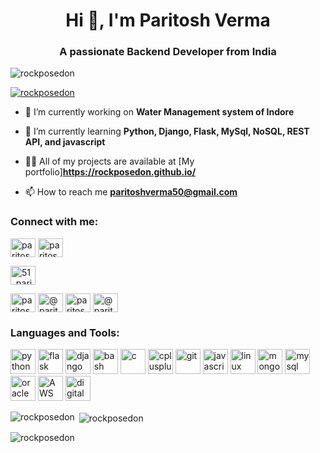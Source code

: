
<h1 align="center">Hi 👋, I'm Paritosh Verma</h1>
<h3 align="center">A passionate Backend Developer from India</h3>
<p align="left"> <img src="https://komarev.com/ghpvc/?username=rockposedon&label=Profile%20views&color=0e75b6&style=flat" alt="rockposedon" /> </p>
<p align="left"> <a href="https://github.com/ryo-ma/github-profile-trophy"><img src="https://github-profile-trophy.vercel.app/?username=rockposedon" alt="rockposedon" /></a> </p>

- 🔭 I’m currently working on **Water Management system of Indore**

- 🌱 I’m currently learning **Python, Django, Flask, MySql, NoSQL, REST API, and javascript**

- 👨‍💻 All of my projects are available at [My portfolio]**https://rockposedon.github.io/**



- 📫 How to reach me **paritoshverma50@gmail.com**
<h3 align="left">Connect with me:</h3>
<p align="left">
<a href="https://linkedin.com/in/paritosh-verma-717628234" target="blank"><img align="center" src="https://raw.githubusercontent.com/rahuldkjain/github-profile-readme-generator/master/src/images/icons/Social/linked-in-alt.svg" alt="paritosh-verma-717628234" height="30" width="40" /></a>
<a href="https://fb.com/paritosh.verma.714" target="blank"><img align="center" src="https://raw.githubusercontent.com/rahuldkjain/github-profile-readme-generator/master/src/images/icons/Social/facebook.svg" alt="paritosh.verma.714" height="30" width="40" /></a>

<a href="https://www.youtube.com/c/51_paritosh verma" target="blank"><img align="center" src="https://raw.githubusercontent.com/rahuldkjain/github-profile-readme-generator/master/src/images/icons/Social/youtube.svg" alt="51_paritosh verma" height="30" width="40" /></a>

<a href="https://www.codechef.com/users/paritoshrocks" target="blank"><img align="center" src="https://cdn.jsdelivr.net/npm/simple-icons@3.1.0/icons/codechef.svg" alt="paritoshrocks" height="30" width="40" /></a>
<a href="https://www.hackerrank.com/@paritoshrock6661" target="blank"><img align="center" src="https://raw.githubusercontent.com/rahuldkjain/github-profile-readme-generator/master/src/images/icons/Social/hackerrank.svg" alt="@paritoshrock6661" height="30" width="40" /></a>
<a href="https://codeforces.com/profile/paritoshrock666666" target="blank"><img align="center" src="https://raw.githubusercontent.com/rahuldkjain/github-profile-readme-generator/master/src/images/icons/Social/codeforces.svg" alt="paritoshrock666666" height="30" width="40" /></a>
<a href="https://www.hackerearth.com/@paritoshrock666666" target="blank"><img align="center" src="https://raw.githubusercontent.com/rahuldkjain/github-profile-readme-generator/master/src/images/icons/Social/hackerearth.svg" alt="@paritoshrock666666" height="30" width="40" /></a>
</p>

<h3 align="left">Languages and Tools:</h3>

<p align="left"> 
  
<img src="https://cdn.jsdelivr.net/gh/devicons/devicon/icons/python/python-original.svg" alt="python" width="40" height="40"/>
<img src="https://cdn.jsdelivr.net/gh/devicons/devicon/icons/flask/flask-original-wordmark.svg" alt="flask" width="40" height="40"/>
<img src="https://cdn.jsdelivr.net/gh/devicons/devicon/icons/django/django-plain.svg" alt="django" width="40" height="40" />

<img src="https://cdn.jsdelivr.net/gh/devicons/devicon/icons/bash/bash-original.svg" alt="bash" width="40" height="40"/>
<img src="https://cdn.jsdelivr.net/gh/devicons/devicon/icons/c/c-original.svg" alt="c" width="40" height="40"/>
<img src="https://cdn.jsdelivr.net/gh/devicons/devicon/icons/cplusplus/cplusplus-original.svg"  alt="cplusplus" width="40" height="40"/>
<img src="https://cdn.jsdelivr.net/gh/devicons/devicon/icons/github/github-original.svg" alt="git" width="40" height="40"/>

<img src="https://cdn.jsdelivr.net/gh/devicons/devicon/icons/javascript/javascript-original.svg" alt="javascript" width="40" height="40"/>

<img src="https://cdn.jsdelivr.net/gh/devicons/devicon/icons/linux/linux-original.svg" alt="linux" width="40" height="40"/>

<img src="https://cdn.jsdelivr.net/gh/devicons/devicon/icons/mongodb/mongodb-original-wordmark.svg" alt="mongodb" width="40" height="40"/>

<img src="https://cdn.jsdelivr.net/gh/devicons/devicon/icons/mysql/mysql-original-wordmark.svg" alt="mysql" width="40" height="40"/>
<img src="https://cdn.jsdelivr.net/gh/devicons/devicon/icons/oracle/oracle-original.svg" alt="oracle" width="40" height="40"/>

<img src="https://cdn.jsdelivr.net/gh/devicons/devicon/icons/amazonwebservices/amazonwebservices-original-wordmark.svg" alt="AWS" width="40" height="40"/>
          
<img src="https://cdn.jsdelivr.net/gh/devicons/devicon/icons/digitalocean/digitalocean-original-wordmark.svg" alt="digital ocean" width="40" height="40"/>
          


<p><img align="left" src="https://github-readme-stats.vercel.app/api/top-langs?username=rockposedon&show_icons=true&locale=en&layout=compact" alt="rockposedon" /></p>

<p>&nbsp;<img align="center" src="https://github-readme-stats.vercel.app/api?username=rockposedon&show_icons=true&locale=en" alt="rockposedon" /></p>

<p><img align="center" src="https://github-readme-streak-stats.herokuapp.com/?user=rockposedon&" alt="rockposedon" /></p>
